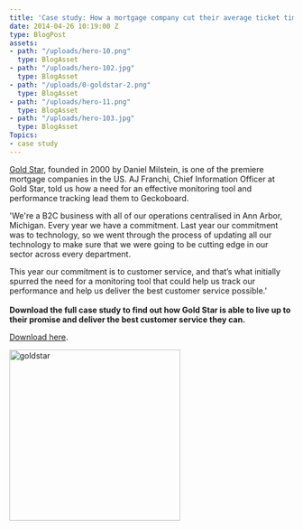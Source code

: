 ```yaml
---
title: 'Case study: How a mortgage company cut their average ticket time in half overnight'
date: 2014-04-26 10:19:00 Z
type: BlogPost
assets:
- path: "/uploads/hero-10.png"
  type: BlogAsset
- path: "/uploads/hero-102.jpg"
  type: BlogAsset
- path: "/uploads/0-goldstar-2.png"
  type: BlogAsset
- path: "/uploads/hero-11.png"
  type: BlogAsset
- path: "/uploads/hero-103.jpg"
  type: BlogAsset
Topics:
- case study
---
```


<p><a href="http://www.goldstarfinancial.com/" target="_blank">Gold Star</a>, founded in 2000 by Daniel Milstein, is one of the premiere mortgage companies in the US. AJ Franchi, Chief Information Officer at Gold Star, told us how a need for an effective monitoring tool and performance tracking lead them to Geckoboard.</p>

<p>'We're a B2C business with all of our operations centralised in Ann Arbor, Michigan. Every year we have a commitment. Last year our commitment was to technology, so we went through the process of updating all our technology to make sure that we were going to be cutting edge in our sector across every department.</p>
<p>This year our commitment is to customer service, and that’s what initially spurred the need for a monitoring tool that could help us track our performance and help us deliver the best customer service possible.'<br><br><strong>Download the full case study to find out how Gold Star is able to live up to their promise and deliver the best customer service they can.</strong></p>
<p><a href="https://gallery.mailchimp.com/f8c11c17753d5c653c8d22b3d/files/Geckoboard_Stories_Gold_Star.pdf" target="_blank">Download here</a>.</p>
<p><span><a href="https://gallery.mailchimp.com/f8c11c17753d5c653c8d22b3d/files/Geckoboard_Stories_Gold_Star.pdf" target="_blank" data-mce-target="_blank"><img src="/uploads/0-goldstar-2.png" alt="goldstar" width="303"></a></span></p>
